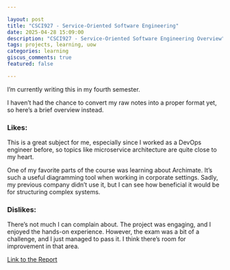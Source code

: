 ```yaml
---

layout: post  
title: "CSCI927 - Service-Oriented Software Engineering"  
date: 2025-04-28 15:09:00  
description: "CSCI927 - Service-Oriented Software Engineering Overview"  
tags: projects, learning, uow  
categories: learning  
giscus_comments: true  
featured: false  

---
```


I’m currently writing this in my fourth semester.

I haven’t had the chance to convert my raw notes into a proper format yet, so here’s a brief overview instead.

### Likes:

This is a great subject for me, especially since I worked as a DevOps engineer before, so topics like microservice architecture are quite close to my heart.

One of my favorite parts of the course was learning about Archimate. It’s such a useful diagramming tool when working in corporate settings. Sadly, my previous company didn’t use it, but I can see how beneficial it would be for structuring complex systems.

### Dislikes:

There’s not much I can complain about. The project was engaging, and I enjoyed the hands-on experience. However, the exam was a bit of a challenge, and I just managed to pass it. I think there’s room for improvement in that area.


[Link to the Report](/assets/pdf/sose/report__1_.pdf)
